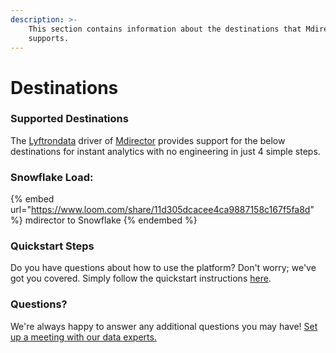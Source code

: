 ```yaml
---
description: >-
    This section contains information about the destinations that Mdirector
    supports.
---
```


# Destinations

### Supported Destinations

The [Lyftrondata](https://www.lyftrondata.com/) driver of [Mdirector](https://www.lyftrondata.com/integration/mdirector/) provides support for the below destinations for instant analytics with no engineering in just 4 simple steps.

### Snowflake Load:

{% embed url="https://www.loom.com/share/11d305dcacee4ca9887158c167f5fa8d" %}
mdirector to Snowflake
{% endembed %}

### Quickstart Steps

Do you have questions about how to use the platform? Don't worry; we've got you covered. Simply follow the quickstart instructions [here](../../../quickstart-steps.md).

### Questions? <a href="#questions" id="questions"></a>

We're always happy to answer any additional questions you may have! [Set up a meeting with our data experts.](https://www.lyftrondata.com/book-a-meeting/)
